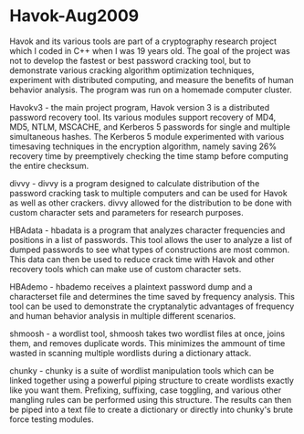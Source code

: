# Havok-Aug2009
Havok and its various tools are part of a cryptography research project which I coded in C++ when I was 19 years old. The goal of the project was not to develop the fastest or best password cracking tool, but to demonstrate various cracking algorithm optimization techniques, experiment with distributed computing, and measure the benefits of human behavior analysis. The program was run on a homemade computer cluster.

Havokv3 - the main project program, Havok version 3 is a distributed password recovery tool. Its various modules support recovery of MD4, MD5, NTLM, MSCACHE, and Kerberos 5 passwords for single and multiple simultaneous hashes. The Kerberos 5 module experimented with various timesaving techniques in the encryption algorithm, namely saving 26% recovery time by preemptively checking the time stamp before computing the entire checksum. 

divvy - divvy is a program designed to calculate distribution of the password cracking task to multiple computers and can be used for Havok as well as other crackers. divvy allowed for the distribution to be done with custom character sets and parameters for research purposes.

HBAdata - hbadata is a program that analyzes character frequencies and positions in a list of passwords. This tool allows the user to analyze a list of dumped passwords to see what types of constructions are most common. This data can then be used to  reduce crack time with Havok and other recovery tools which can make use of custom character sets.

HBAdemo - hbademo receives a plaintext password dump and a characterset file and determines the time saved by frequency analysis. This tool can be used to demonstrate the cryptanalytic advantages of frequency and human behavior analysis in multiple different scenarios.
 
shmoosh - a wordlist tool, shmoosh takes two wordlist files at once, joins them, and removes duplicate words. This minimizes the ammount of time wasted in scanning multiple wordlists during a dictionary attack.

chunky - chunky is a suite of wordlist manipulation tools which can be linked together using a powerful piping structure to create wordlists exactly like you want them. Prefixing, suffixing, case toggling, and various other mangling rules can be performed using this structure. The results can then be piped into a text file to create a dictionary or directly into chunky's brute force testing modules.
